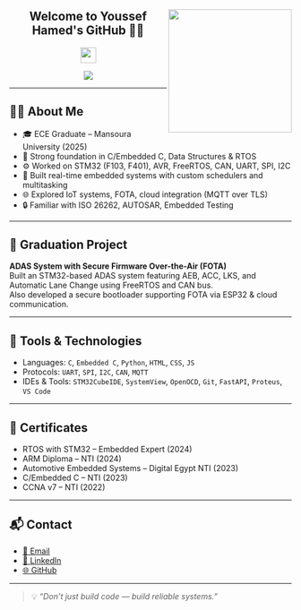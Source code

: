 <div align="center">
  <img src="https://c.tenor.com/_DOBjnGspYAAAAAM/code-coding.gif" width="220" align="right">
  <h2>Welcome to Youssef Hamed's GitHub 👨‍💻</h2>
  <img src="https://media.giphy.com/media/hvRJCLFzcasrR4ia7z/giphy.gif" width="28">
</div>

<p align="center">
  <a href="https://github.com/DenverCoder1/readme-typing-svg">
    <img src="https://readme-typing-svg.herokuapp.com/?lines=Embedded%20Software%20Engineer;RTOS%20%7C%20STM32%20%7C%20CAN%20%7C%20IoT;Automotive%20Systems%20Enthusiast&font=Fira%20Code&center=true&width=440&height=45&color=f75c7e&vCenter=true&size=22">
  </a>
</p>

---

## 👨‍💻 About Me

- 🎓 ECE Graduate – Mansoura University (2025)
- 🧠 Strong foundation in C/Embedded C, Data Structures & RTOS
- ⚙️ Worked on STM32 (F103, F401), AVR, FreeRTOS, CAN, UART, SPI, I2C
- 🔧 Built real-time embedded systems with custom schedulers and multitasking
- 🌐 Explored IoT systems, FOTA, cloud integration (MQTT over TLS)
- 🔒 Familiar with ISO 26262, AUTOSAR, Embedded Testing

---

## 🚀 Graduation Project

**ADAS System with Secure Firmware Over-the-Air (FOTA)**  
Built an STM32-based ADAS system featuring AEB, ACC, LKS, and Automatic Lane Change using FreeRTOS and CAN bus.  
Also developed a secure bootloader supporting FOTA via ESP32 & cloud communication.  

---

## 🔧 Tools & Technologies

- Languages: `C`, `Embedded C`, `Python`, `HTML`, `CSS`, `JS`
- Protocols: `UART`, `SPI`, `I2C`, `CAN`, `MQTT`
- IDEs & Tools: `STM32CubeIDE`, `SystemView`, `OpenOCD`, `Git`, `FastAPI`, `Proteus`, `VS Code`

---

## 📜 Certificates

- RTOS with STM32 – Embedded Expert (2024)
- ARM Diploma – NTI (2024)
- Automotive Embedded Systems – Digital Egypt NTI (2023)
- C/Embedded C – NTI (2023)
- CCNA v7 – NTI (2022)

---

## 📬 Contact

- [📧 Email](mailto:yousseeff322@gmail.com)
- [💼 LinkedIn](https://linkedin.com/in/youssef-hamed-)
- [🌐 GitHub](https://github.com/yousseeff322)

---

> 💡 *“Don’t just build code — build reliable systems.”*

